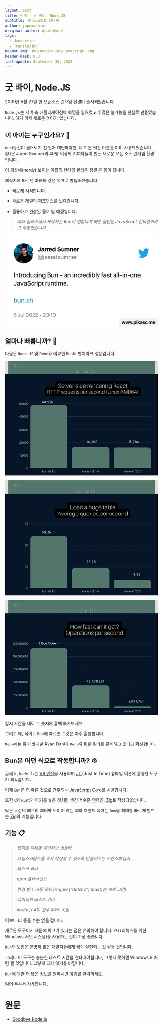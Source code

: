 ```yaml
---
layout: post
title: 번역 - 굿 바이, Node.JS
subtitle: 자바스크립트 생태계
author: jopemachine
original-author: Appiahyoofi
tags:
  - Javascript
  - Translation
header-img: img/header-img/javascript.png
header-mask: 0.3
last-update: September 30, 2022
---
```


# 굿 바이, Node.JS

2009년 5월 27일 한 오픈소스 런타임 환경이 출시되었습니다.

`Node.js`는 서버 측 애플리케이션에 혁명을 일으켰고 수많은 불가능을 현실로 만들었습니다. 여기 이제 새로운 아이가 있습니다.

## 이 아이는 누구인가요? 🤔

`Bun`(당신이 물어보기 전 먼저 대답하자면, 네 모든 멋진 이름은 이미 사용되었습니다 😅)은 Jared Sumner와 40명 이상의 기여자들이 만든 새로운 오픈 소스 런타임 환경입니다.

이 괴상해(nerdy) 보이는 이름의 런타임 환경은 정말 큰 힘이 됩니다.

제작자에 따르면 아래와 같은 목표로 만들어졌습니다.

* 빠르게 시작합니다.

* 새로운 레벨의 퍼포먼스를 보여줍니다.

* 훌룡하고 완성된 툴이 될 예정입니다.

> *베타 릴리스에서 제작자는 Bun이 엄청나게 빠른 올인원 JavaScript 런타임이라고 주장했습니다.*

![](/img/posts/Javascript/2022-09-27-Goodbye-Node-Js/1__-eXW38rRFCB4M49TC4RiQ.jpg)

## 얼마나 빠릅니까? 🚀

다음은 `Node.JS` 및 `Deno`와 비교한 `Bun`의 벤치마크 성능입니다.

![](/img/posts/Javascript/2022-09-27-Goodbye-Node-Js/1_C5slzNbrm1ol9h6vM_BlNw.png)

![](/img/posts/Javascript/2022-09-27-Goodbye-Node-Js/1_OAKBmvGJkfLiZlFSB2qUdQ.png)

![](/img/posts/Javascript/2022-09-27-Goodbye-Node-Js/1_5-Iux4z7Y99ROk7SAspevg.png)

잠시 시간을 내어 그 숫자에 흠뻑 빠져보세요.

그리고 예, 적어도 `Bun`에 따르면 그것은 아주 훌룡합니다.

`Deno`에는 좋지 않지만 Ryan Dahl과 `Deno`의 팀은 뭔가를 준비하고 있다고 확신합니다.

## Bun은 어떤 식으로 작동합니까? ⚙️

글쎄요, `Node.Js`는 [V8 엔진](https://v8.dev/)을 사용하며 [JIT](https://www.ibm.com/docs/en/sdk-java-technology/8?topic=reference-jit-compiler)(Just In Time) 컴파일 덕분에 훌륭한 도구가 되었습니다.

이제 `Bun`은 더 빠른 것으로 간주되는 [JavaScript Core](https://developer.apple.com/documentation/javascriptcore)를 사용합니다.

또한 `C`와 `Rust`가 아기를 낳은 것처럼 생긴 저수준 언어인, [Zig](https://ziglang.org/)로 작성되었습니다.

낮은 수준의 메모리 제어와 보이지 않는 제어 흐름의 제거는 `Bun`을 최대한 빠르게 만드는 [Zig](https://ziglang.org/)의 기능입니다.

## 기능 📋

> *웹팩을 대체할 네이티브 번들러*
>
> *타입스크립트를 즉시 작성할 수 있도록 만들어주는 트랜스파일러*
>
> *태스크 러너*
>
> *npm 클라이언트*
>
> *환경 변수 자동 로드 (require(“dotenv”).load()는 이제 그만)*
>
> *네이티브 테스트 러너*
>
> *Node.js API 함수 90% 지원*

이보다 더 좋을 수는 없을 겁니다.

새로운 도구이기 때문에 버그가 있다는 점은 유의해야 합니다. `WSL`(리눅스를 위한 Windows 서브 시스템)을 사용하는 것이 가장 좋습니다.

`Bun`의 도입은 분명히 많은 개발자들에게 꿈이 실현되는 것 같을 것입니다.

그러나 이 도구는 충분한 테스트 시간을 견뎌내야합니다, 그렇지 못하면 Windows 8 처럼 될 것입니다. 그렇게 되지 않기를 바랍니다.

`Bun`에 대한 더 많은 정보를 원하시면 [여기](https://bun.sh/)를 클릭하세요.

읽어 주셔서 감사합니다.

# 원문

- [Goodbye Node.js](https://medium.com/@appiahyoofi/goodbye-node-js-9e2f71f5e430)
